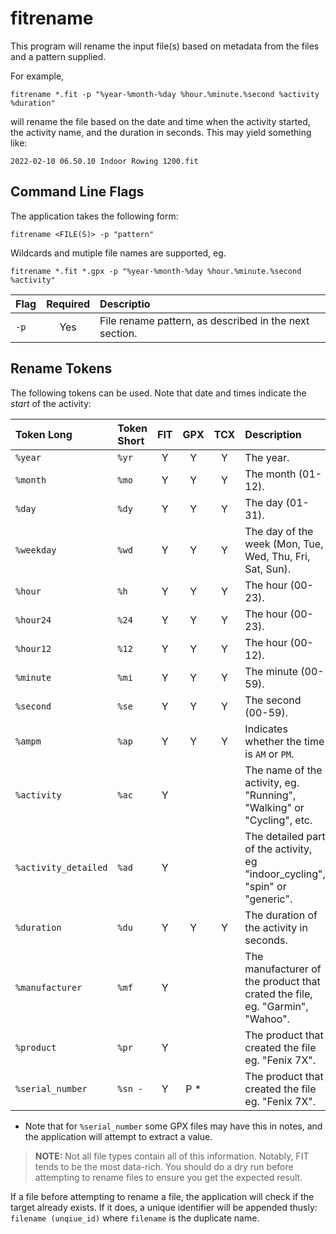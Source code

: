 # fitrename

This program will rename the input file(s) based on metadata from the files and a pattern supplied.

For example,

`fitrename *.fit -p "%year-%month-%day %hour.%minute.%second %activity %duration"`

will rename the file based on the date and time when the activity started, the activity name, and the duration in seconds. This may yield something like:

`2022-02-10 06.50.10 Indoor Rowing 1200.fit`

## Command Line Flags

The application takes the following form:

`fitrename <FILE(S)> -p "pattern"`

Wildcards and mutiple file names are supported, eg.

`fitrename *.fit *.gpx -p "%year-%month-%day %hour.%minute.%second %activity"`

|Flag|Required|Descriptio |
|:---|:------:|:----------|
`-p`|Yes|File rename pattern, as described in the next section.

## Rename Tokens

The following tokens can be used. Note that date and times indicate the *start* of the activity:

|Token Long|Token Short|FIT|GPX|TCX|Description|
|:----|:----|:---:|:---:|:---:|:----------|
`%year`|`%yr`|Y|Y|Y|The year.
`%month`|`%mo`|Y|Y|Y|The month (01-12).
`%day`|`%dy`|Y|Y|Y|The day (01-31).
`%weekday`|`%wd`|Y|Y|Y|The day of the week (Mon, Tue, Wed, Thu, Fri, Sat, Sun).
`%hour`|`%h`|Y|Y|Y|The hour (00-23).
`%hour24`|`%24`|Y|Y|Y|The hour (00-23).
`%hour12`|`%12`|Y|Y|Y|The hour (00-12).
`%minute`|`%mi`|Y|Y|Y|The minute (00-59).
`%second`|`%se`|Y|Y|Y|The second (00-59).
`%ampm`|`%ap`|Y|Y|Y|Indicates whether the time is `AM` or `PM`.
`%activity`|`%ac`|Y| | |The name of the activity, eg. "Running", "Walking" or "Cycling", etc.
`%activity_detailed`|`%ad`|Y| | |The detailed part of the activity, eg "indoor_cycling", "spin" or "generic".
`%duration`|`%du`|Y|Y|Y|The duration of the activity in seconds.
`%manufacturer`|`%mf`|Y| | |The manufacturer of the product that crated the file, eg. "Garmin", "Wahoo".
`%product`|`%pr`|Y| | |The product that created the file eg. "Fenix 7X".
`%serial_number`|`%sn -`|Y|P *| |The product that created the file eg. "Fenix 7X".

* Note that for `%serial_number` some GPX files may have this in notes, and the application will attempt to extract a value.

> **NOTE:** Not all file types contain all of this information. Notably, FIT tends to be the most data-rich. You should do a dry run before attempting to rename files to ensure you get the expected result.

If a file before attempting to rename a file, the application will check if the target already exists. If it does, a unique identifier will be appended thusly: `filename (unqiue_id)` where `filename` is the duplicate name.
